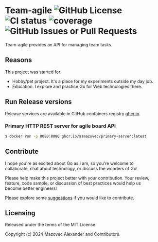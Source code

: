 # Team-agile ![GitHub License](https://img.shields.io/github/license/asmazovec/team-agile?color=blue) ![CI status](https://img.shields.io/github/actions/workflow/status/asmazovec/team-agile/checks.yml?branch=main&logo=github&label=CI) ![coverage](https://raw.githubusercontent.com/asmazovec/team-agile/badges/.badges/main/coverage.svg) ![GitHub Issues or Pull Requests](https://img.shields.io/github/issues-raw/asmazovec/team-agile?link=https%3A%2F%2Fgithub.com%2Fusers%2Fasmazovec%2Fprojects%2F1)

Team-agile provides an API for managing team tasks.

## Reasons 

This project was started for:

- Hobby/pet project. It's a place for my experiments outside my day job.
- Education. I explore and practice Go for Web technologies there.

## Run Release versions

Release services are available in GitHub containers registry [ghcr.io](https://github.com/asmazovec?tab=packages&repo_name=team-agile).

### Primary HTTP REST server for agile board API
```bash
$ docker run -p 8080:8080 ghcr.io/asmazovec/primary-server:latest
```

## Contribute

I hope you're as excited about Go as I am, so you're welcome to collaborate, chat about technology, or discuss the wonders of Go!

Please help make this project better with your contribution. Your review, feature, code sample, or discussion of best practices would help us become better engineers!

Please explore some [suggestions](docs/CONTRIBUTING.md) if you would like to contribute.

## Licensing

Released under the terms of the MIT License.

Copyright (c) 2024 Mazovec Alexander and Contributors.
